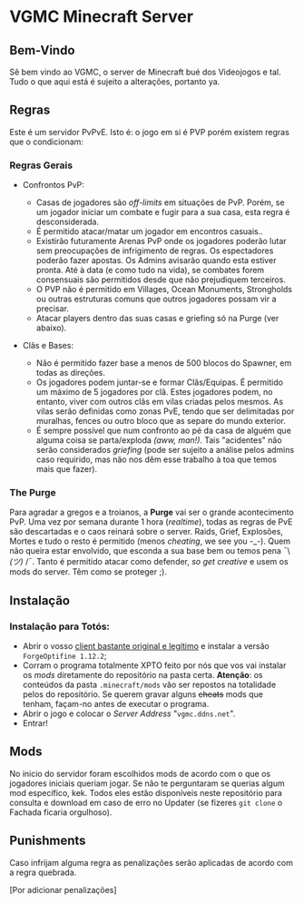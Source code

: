 # VGMC Minecraft Server

## Bem-Vindo 
Sê bem vindo ao VGMC, o server de Minecraft bué dos Videojogos e tal. Tudo o que aqui está é sujeito a alterações, portanto ya.

## Regras
Este é um servidor PvPvE. Isto é: o jogo em si é PVP porém existem regras que o condicionam:
    
   ### Regras Gerais

   * Confrontos PvP:
        * Casas de jogadores são _off-limits_ em situações de PvP. Porém, se um jogador iniciar um combate e fugir para a sua casa, esta regra é desconsiderada. 
        * É permitido atacar/matar um jogador em encontros casuais..
        * Existirão futuramente Arenas PvP onde os jogadores poderão lutar sem preocupações de infrigimento de regras. Os espectadores poderão fazer apostas. Os Admins avisarão quando esta estiver pronta. Até à data (e como tudo na vida), se combates forem consensuais são permitidos desde que não prejudiquem terceiros.
        * O PVP não é permitido em Villages, Ocean Monuments, Strongholds ou outras estruturas comuns que outros jogadores possam vir a precisar.
        * Atacar players dentro das suas casas e griefing só na Purge (ver abaixo).
   
   * Clãs e Bases:
        * Não é permitido fazer base a menos de 500 blocos do Spawner, em todas as direções.
        * Os jogadores podem juntar-se e formar Clãs/Equipas. É permitido um máximo de 5 jogadores por clã. Estes jogadores podem, no entanto, viver com outros clãs em vilas criadas pelos mesmos. As vilas serão definidas como zonas PvE, tendo que ser delimitadas por muralhas, fences ou outro bloco que as separe do mundo exterior.
        * É sempre possível que num confronto ao pé da casa de alguém que alguma coisa se parta/exploda _(aww, man!)_. Tais "acidentes" não serão considerados _griefing_ (pode ser sujeito a análise pelos admins caso requirido, mas não nos dêm esse trabalho à toa que temos mais que fazer).


### The Purge 

Para agradar a gregos e a troianos, a **Purge** vai ser o grande acontecimento PvP. Uma vez por semana durante 1 hora (_realtime_), todas as regras de PvE são descartadas e o caos reinará sobre o server. Raids, Grief, Explosões, Mortes e tudo o resto é permitido (menos _cheating_, we see you -_-). Quem não queira estar envolvido, que esconda a sua base bem ou temos pena ¯\ _(ツ)_ /¯. Tanto é permitido atacar como defender, _so get creative_ e usem os mods do server. Têm como se proteger ;).
 
## Instalação

### Instalação para Totós:
* Abrir o vosso [client bastante original e legítimo](https://tlauncher.org/en/) e instalar a versão `ForgeOptifine 1.12.2`;
* Corram o programa totalmente XPTO feito por nós que vos vai instalar os _mods_ diretamente do repositório na pasta certa. **Atenção**: os conteúdos da pasta `.minecraft/mods` vão ser repostos na totalidade pelos do repositório. Se querem gravar alguns ~~cheats~~ mods que tenham, façam-no antes de executar o programa.
* Abrir o jogo e colocar o _Server Address_ "`vgmc.ddns.net`".
* Entrar!

## Mods
No inicio do servidor foram escolhidos mods de acordo com o que os jogadores iniciais queriam jogar. Se não te perguntaram se querias algum mod específico, kek. Todos eles estão disponíveis neste repositório para consulta e download em caso de erro no Updater (se fizeres `git clone` o Fachada ficaria orgulhoso).


## Punishments

Caso infrijam alguma regra as penalizações serão aplicadas de acordo com a regra quebrada.

[Por adicionar penalizações]
